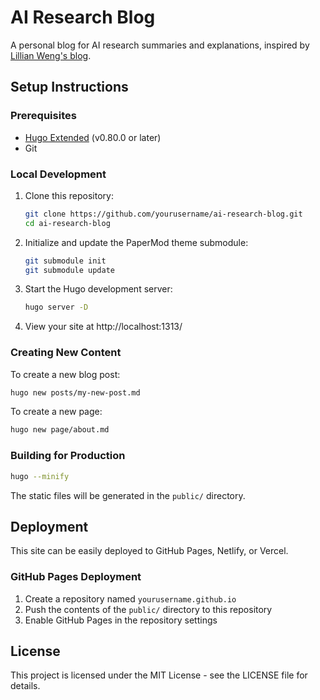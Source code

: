 # AI Research Blog

A personal blog for AI research summaries and explanations, inspired by [Lillian Weng's blog](https://lilianweng.github.io/).

## Setup Instructions

### Prerequisites
- [Hugo Extended](https://gohugo.io/getting-started/installing/) (v0.80.0 or later)
- Git

### Local Development

1. Clone this repository:
   ```bash
   git clone https://github.com/yourusername/ai-research-blog.git
   cd ai-research-blog
   ```

2. Initialize and update the PaperMod theme submodule:
   ```bash
   git submodule init
   git submodule update
   ```

3. Start the Hugo development server:
   ```bash
   hugo server -D
   ```

4. View your site at http://localhost:1313/

### Creating New Content

To create a new blog post:
```bash
hugo new posts/my-new-post.md
```

To create a new page:
```bash
hugo new page/about.md
```

### Building for Production

```bash
hugo --minify
```

The static files will be generated in the `public/` directory.

## Deployment

This site can be easily deployed to GitHub Pages, Netlify, or Vercel.

### GitHub Pages Deployment

1. Create a repository named `yourusername.github.io`
2. Push the contents of the `public/` directory to this repository
3. Enable GitHub Pages in the repository settings

## License

This project is licensed under the MIT License - see the LICENSE file for details.